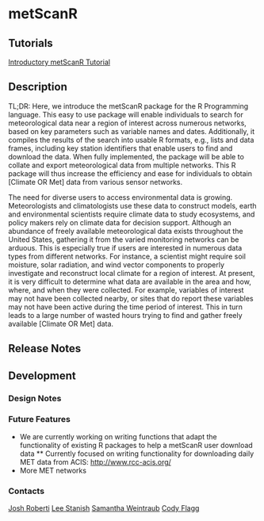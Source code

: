 # metScanR

## Tutorials

[Introductory metScanR Tutorial](https://cflagg.github.io/metScanR/tutorials/intro.html)

## Description

TL;DR: Here, we introduce the metScanR package for the R Programming language. This easy to use package will enable individuals to search for meteorological data near a region of interest across numerous networks, based on key parameters such as variable names and dates. Additionally, it compiles the results of the search into usable R formats, e.g., lists and data frames, including key station identifiers that enable users to find and download the data. When fully implemented, the package will be able to collate and export meteorological data from multiple networks. This R package will thus increase the efficiency and ease for individuals to obtain [Climate OR Met]  data from various sensor networks.    

The need for diverse users to access environmental data is growing. Meteorologists and climatologists use these data to construct models, earth and environmental scientists require climate data to study ecosystems, and policy makers rely on climate data for decision support. Although an abundance of freely available meteorological data exists throughout the United States, gathering it from the varied monitoring networks can be arduous. This is especially true if users are interested in numerous data types from different networks. For instance, a scientist might require soil moisture, solar radiation, and wind vector components to properly investigate and reconstruct local climate for a region of interest. At present, it is very difficult to determine what data are available in the area and how, where, and when they were collected. For example, variables of interest may not have been collected nearby, or sites that do report these variables may not have been active during the time period of interest. This in turn leads to a large number of wasted hours trying to find and gather freely available [Climate OR Met] data.

## Release Notes

## Development 

### Design Notes

### Future Features

* We are currently working on writing functions that adapt the functionality of existing R packages to help a metScanR user download data
** Currently focused on writing functionality for downloading daily MET data from ACIS: http://www.rcc-acis.org/
* More MET networks


### Contacts

[Josh Roberti](jroberti@BattelleEcology.org)
[Lee Stanish](lstanish@BattelleEcology.org)
[Samantha Weintraub](sweintraub@BattelleEcology.org)
[Cody Flagg](cflagg@BattelleEcology.org)